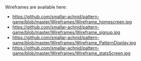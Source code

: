 Wireframes are available here:
- https://github.com/smallar-achnid/pattern-game/blob/master/Wireframes/Wireframe_homescreen.jpg
- https://github.com/smallar-achnid/pattern-game/blob/master/Wireframes/Wireframe_signup.jpg
- https://github.com/smallar-achnid/pattern-game/blob/master/Wireframes/Wireframe_PatternDisplay.jpg
- https://github.com/smallar-achnid/pattern-game/blob/master/Wireframes/Wireframe_statsScreen.jpg
